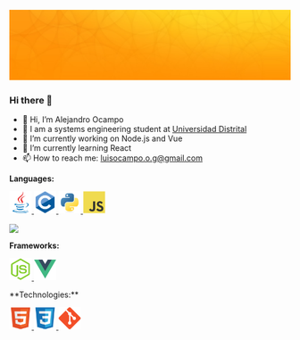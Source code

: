 
![Banner](https://github.com/alejandrosd/alejandrosd/blob/main/banner.jpg)

### Hi there 👋

- 👋 Hi, I’m Alejandro Ocampo
- 🎒 I am a systems engineering student at [Universidad Distrital](https://www.udistrital.edu.co/inicio)
- 🔭 I’m currently working on Node.js and Vue
- 🌱 I’m currently learning React
- 📫 How to reach me: luisocampo.o.g@gmail.com



**Languages:**  

<p align="left"> 
<a href="https://www.java.com/es/" target="_blank"> <img src="https://raw.githubusercontent.com/devicons/devicon/master/icons/java/java-original.svg" alt="java" width="40" height="40"/> </a> 
<a href="https://www.cprogramming.com/" target="_blank"> <img src="https://raw.githubusercontent.com/devicons/devicon/master/icons/c/c-original.svg" alt="c" width="40" height="40"/> </a>
<a href="https://www.python.org" target="_blank"> <img src="https://raw.githubusercontent.com/devicons/devicon/master/icons/python/python-original.svg" alt="python" width="40" height="40"/> </a> 
<a href="https://www.javascript.com/" target="_blank"> <img src="https://raw.githubusercontent.com/devicons/devicon/master/icons/javascript/javascript-original.svg" alt="javascript" width="40" height="40"/> </a> 
<p>

 <a href="https://github.com/anuraghazra/github-readme-stats"><img align="center" src="https://github-readme-stats.vercel.app/api/top-langs/?username=josnez&layout=compact&theme=buefy&hide_border=true" /></a> 


**Frameworks:** 
<p align="left">
 <!--
<a href="https://www.djangoproject.com/" target="_blank"> <img src="https://raw.githubusercontent.com/devicons/devicon/master/icons/django/django-original.svg" alt="django" width="40" height="40"/> </a> 
--!>
<!--
<a href="https://spring.io/" target="_blank"> <img src="https://raw.githubusercontent.com/devicons/devicon/master/icons/spring/spring-original.svg" alt="spring-boot" width="40" height="40"/> </a> 
--!>
<a href="https://nodejs.org/en/" target="_blank"> <img src="https://raw.githubusercontent.com/devicons/devicon/master/icons/nodejs/nodejs-original.svg" alt="nodejs" width="40" height="40"/> </a> 

<!--
 <a href="https://reactjs.org/" target="_blank"> <img src="https://raw.githubusercontent.com/devicons/devicon/master/icons/react/react-original.svg" alt="react" width="40" height="40"/> </a> 
--!>
<a href="https://vuejs.org/" target="_blank"> <img src="https://raw.githubusercontent.com/devicons/devicon/master/icons/vuejs/vuejs-original.svg" alt="vue" width="40" height="40"/> </a> 

</p>

**Technologies:** 

<p align="left">
<a href="https://www.w3.org/html/" target="_blank"> <img src="https://raw.githubusercontent.com/devicons/devicon/master/icons/html5/html5-original.svg" alt="html5" width="40" height="40"/> </a> 
<a href="https://www.w3schools.com/css/" target="_blank"> <img src="https://raw.githubusercontent.com/devicons/devicon/master/icons/css3/css3-original.svg" alt="css3" width="40" height="40"/> </a> 
<a href="https://git-scm.com/" target="_blank"> <img src="https://raw.githubusercontent.com/devicons/devicon/master/icons/git/git-original.svg" alt="git" width="40" height="40"/> </a> 
<!--
<a href="https://www.linux.org/" target="_blank"> <img src="https://raw.githubusercontent.com/devicons/devicon/master/icons/linux/linux-original.svg" alt="linux" width="40" height="40"/> </a>  </a>
 --!>
</p>
